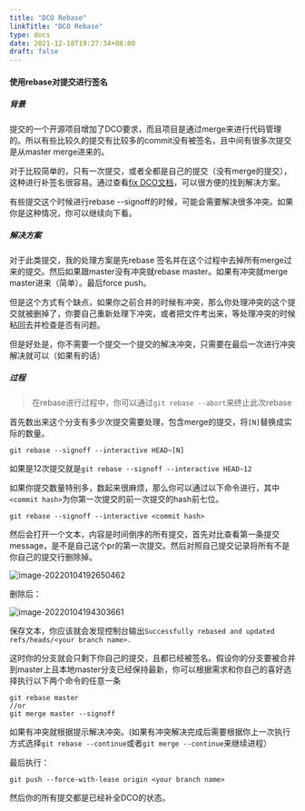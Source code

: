 ```yaml
---
title: "DCO Rebase"
linkTitle: "DCO Rebase"
type: docs
date: 2021-12-18T19:27:34+08:00
draft: false
---
```


#### 使用rebase对提交进行签名

##### 背景

提交的一个开源项目增加了DCO要求，而且项目是通过merge来进行代码管理的。所以有些比较久的提交有比较多的commit没有被签名，且中间有很多次提交是从master merge进来的。

对于比较简单的，只有一次提交，或者全都是自己的提交（没有merge的提交），这种进行补签名很容易。通过查看[fix DCO文档](https://github.com/src-d/guide/blob/master/developer-community/fix-DCO.md)，可以很方便的找到解决方案。

有些提交这个时候进行rebase --signoff的时候，可能会需要解决很多冲突。如果你是这种情况，你可以继续向下看。

##### 解决方案

对于此类提交，我的处理方案是先rebase 签名并在这个过程中去掉所有merge过来的提交。然后如果跟master没有冲突就rebase master。如果有冲突就merge master进来（简单）。最后force push。

但是这个方式有个缺点，如果你之前合并的时候有冲突，那么你处理冲突的这个提交就被删掉了，你要自己重新处理下冲突，或者把文件考出来，等处理冲突的时候粘回去并检查是否有问题。

但是好处是，你不需要一个提交一个提交的解决冲突，只需要在最后一次进行冲突解决就可以（如果有的话）

##### 过程

> 在rebase进行过程中，你可以通过`git rebase --abort`来终止此次rebase

首先数出来这个分支有多少次提交需要处理，包含merge的提交，将`[N]`替换成实际的数量。

```shell
git rebase --signoff --interactive HEAD~[N]
```

如果是12次提交就是`git rebase --signoff --interactive HEAD~12`

如果你提交数量特别多，数起来很麻烦，那么你可以通过以下命令进行，其中`<commit hash>`为你第一次提交的前一次提交的hash前七位。

```shell
git rebase --signoff --interactive <commit hash>
```

然后会打开一个文本，内容是时间倒序的所有提交，首先对比查看第一条提交message，是不是自己这个pr的第一次提交。然后对照自己提交记录将所有不是你自己的提交行删除掉。

![image-20220104192650462](https://image-1255620078.cos.ap-nanjing.myqcloud.com/image-20220104192650462.png)

删除后：

![image-20220104194303661](https://image-1255620078.cos.ap-nanjing.myqcloud.com/image-20220104194303661.png)

保存文本，你应该就会发现控制台输出`Successfully rebased and updated refs/heads/<your branch name>.`

这时你的分支就会只剩下你自己的提交，且都已经被签名。假设你的分支要被合并到master上且本地master分支已经保持最新，你可以根据需求和你自己的喜好选择执行以下两个命令的任意一条

```
git rebase master
//or 
git merge master --signoff
```

如果有冲突就根据提示解决冲突。(如果有冲突解决完成后需要根据你上一次执行方式选择`git rebase --continue`或者`git merge --continue`来继续进程）

最后执行：

```git push --force-with-lease origin <your branch name>```

然后你的所有提交都是已经补全DCO的状态。

